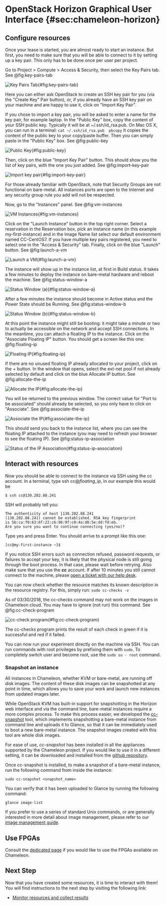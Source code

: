 # OpenStack Horizon Graphical User Interface {#sec:chameleon-horizon}

## Configure resources

Once your lease is started, you are almost ready to start an instance.
But first, you need to make sure that you will be able to connect to it
by setting up a key pair. This only has to be done once per user per
project.

Go to Project > Compute > Access & Security, then select the Key Pairs
tab. See @fig:key-pairs-tab

![Key Pairs Tab](images/Screen-Shot-2016-10-26-at-14-37-00.png){#fig:key-pairs-tab}

Here you can either ask OpenStack to create an SSH key pair for you (via
the "Create Key" Pair button), or, if you already have an SSH key pair
on your machine and are happy to use it, click on "Import Key Pair".

If you chose to import a key pair, you will be asked to enter a name for
the key pair, for example laptop. In the "Public Key" box, copy the
content of your SSH public key. Typically it will be at
~/.ssh/id_rsa.pub. On Mac OS X, you can run in a terminal:
 `cat ~/.ssh/id_rsa.pub  pbcopy`
It copies the content of the public key to your copy/paste buffer. Then
you can simply paste in the "Public Key" box. See @fig:public-key

![Public Key](images/Screen-Shot-2016-10-26-at-14-37-18.png){#fig:public-key}

Then, click on the blue "Import Key Pair" button. This should show you
the list of key pairs, with the one you just added. See @fig:import-key-pair

![Import key pair](images/Screen-Shot-2016-10-26-at-14-37-52.png){#fig:import-key-pair}

For those already familiar with OpenStack, note that Security Groups are
not functional on bare-metal. All instances ports are open to the
Internet and any security group rule you add will not be respected.

Now, go to the "Instances" panel. See @fig:vm-instances

![VM Instances](images/Screen-Shot-2016-10-26-at-14-39-56.png){#fig:vm-instances}

Click on the "Launch Instance" button in the top right corner. Select a
reservation in the Reservation box, pick an instance name (in this
example my-first-instance) and in the Image Name list select our default
environment named CC-CentOS7. If you have multiple key pairs registered,
you need to select one in the "Access & Security" tab. Finally, click on
the blue "Launch" button. See @fig:launch-a-vm

![Launch a VM](images/Screen-Shot-2016-10-26-at-14-41-08.png){#fig:launch-a-vm}

The instance will show up in the instance list, at first in Build
status. It takes a few minutes to deploy the instance on bare-metal
hardware and reboot the machine. See @fig:status-window-a

![Status Window (a)](images/Screen-Shot-2016-10-26-at-15-53-31.png){#fig:status-window-a}

After a few minutes the instance should become in Active status and the
Power State should be Running. See @fig:status-window-b

![Status Window (b)](images/Screen-Shot-2016-10-26-at-16-22-38.png){#fig:status-window-b}

At this point the instance might still be booting: it might take a
minute or two to actually be accessible on the network and accept SSH
connections. In the meantime, you can attach a floating IP to the
instance. Click on the "Associate Floating IP" button. You should get a
screen like this one: @fig:floating-ip

![Floating IP](images/Screen-Shot-2016-10-26-at-16-25-04.png){#fig:floating-ip}

If there are no unused floating IP already allocated to your project,
click on the + button. In the window that opens, select the ext-net pool
if not already selected by default and click on the blue Allocate IP
button. See @fig:allocate-the-ip

![Allocate the IP](images/Screen-Shot-2016-10-26-at-16-33-45-W05kOLQ.png){#fig:allocate-the-ip}

You will be returned to the previous window. The correct value for "Port
to be associated" should already be selected, so you only have to click
on "Associate". See @fig:associate-the-ip

![Associate the IP](images/Screen-Shot-2016-10-26-at-16-25-10.png){#fig:associate-the-ip}

This should send you back to the instance list, where you can see the
floating IP attached to the instance (you may need to refresh your
browser to see the floating IP). See @fig:status-ip-association

![Status of the IP Association](images/Screen-Shot-2016-10-26-at-16-26-54.png){#fig:status-ip-association}

## Interact with resources

Now you should be able to connect to the instance via SSH using the cc
account. In a terminal, type ssh cc@*floating_ip*, in our example
this would be

    $ ssh cc@130.202.88.241

SSH will probably tell you:

    The authenticity of host }130.202.88.241
    (130.202.88.241) cannot be established. RSA key fingerprint
    is 5b:ca:f0:63:6f:22:c6:96:9f:c0:4a:d8:5e:dd:fd:eb.
    Are you sure you want to continue connecting (yes/no)?

Type yes and press Enter. You should arrive to a prompt like this one:

`[cc@my-first-instance ~]$`

If you notice SSH errors such as connection refused, password requests,
or failures to accept your key, it is likely that the physical node is
still going through the boot process. In that case, please wait before
retrying. Also make sure that you use the **cc** account. If after 10
minutes you still cannot connect to the machine, please [open a ticket
with our help desk](https://www.chameleoncloud.org/user/help/).

You can now check whether the resource matches its known description in
the resource registry. For this, simply run: `sudo cc-checks -v`

As of 03/30/2018, the cc-checks command may not work on the images in
Chameleon cloud. You may have to ignore (not run) this command. See @fig:cc-check-program

![cc-check program](images/cc-checks.png){#fig:cc-check-program}

The cc-checks program prints the result of each check in green if it is
successful and red if it failed.

You can now run your experiment directly on the machine via SSH. You can
run commands with root privileges by prefixing them with `sudo`. To
completely switch user and become root, use
the `sudo su - root` command.

### Snapshot an instance

All instances in Chameleon, whether KVM or bare-metal, are running off
disk images. The content of these disk images can be snapshotted at any
point in time, which allows you to save your work and launch new
instances from updated images later.

While OpenStack KVM has built-in support for snapshotting in the Horizon
web interface and via the command line, bare-metal instances require a
more complex process. To make this process easier, we developed the
[cc-snapshot](https://github.com/ChameleonCloud/ChameleonSnapshotting)
tool, which implements snapshotting a bare-metal instance from command
line and uploads it to Glance, so that it can be immediately used to
boot a new bare-metal instance. The snapshot images created with this
tool are whole disk images.

For ease of use, *cc-snapshot* has been installed in all the appliances
supported by the Chameleon project. If you would like to use it in a
different setting, it can be downloaded and installed from the [github
repository](https://github.com/ChameleonCloud/ChameleonSnapshotting).

Once cc-snapshot is installed, to make a snapshot of a bare-metal
instance, run the following command from inside the instance:

`sudo cc-snapshot <snapshot_name>`

You can verify that it has been uploaded to Glance by running the
following command:

`glance image-list`

If you prefer to use a series of standard Unix commands, or are
generally interested in more detail about image management, please refer
to our [image management
guide](https://www.chameleoncloud.org/docs/user-guides/ironic/#snapshotting_an_instance).

## Use FPGAs

Consult the [dedicated
page](https://www.chameleoncloud.org/docs/bare-metal-user-guide/fpga/) if
you would like to use the FPGAs available on Chameleon.

## Next Step

Now that you have created some resources, it is time to interact with
them! You will find instructions to the next step by visiting the
following link:

-   [Monitor resources and collect
    results](https://www.chameleoncloud.org/monitor-and-collect/)
